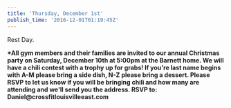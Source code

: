 ```yaml
---
title: 'Thursday, December 1st'
publish_time: '2016-12-01T01:19:45Z'
---
```


Rest Day.

**\*All gym members and their families are invited to our annual
Christmas party on Saturday, December 10th at 5:00pm at the Barnett
home. We will have a chili contest with a trophy up for grabs! If you're
last name begins with A-M please bring a side dish, N-Z please bring a
dessert. Please RSVP to let us know if you will be bringing chili and
how many are attending and we'll send you the address. RSVP to:
Daniel\@crossfitlouisvilleeast.com**

